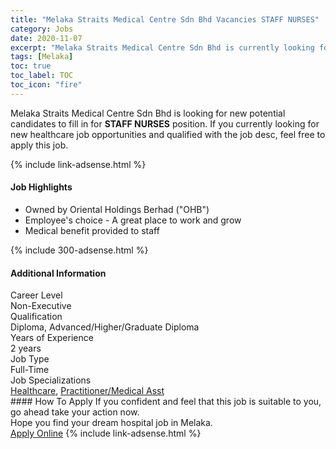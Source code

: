 ```yaml
---
title: "Melaka Straits Medical Centre Sdn Bhd Vacancies STAFF NURSES" 
category: Jobs 
date: 2020-11-07 
excerpt: "Melaka Straits Medical Centre Sdn Bhd is currently looking for suitable person to fill in the STAFF NURSES which positioned at Melaka" 
tags: [Melaka] 
toc: true 
toc_label: TOC 
toc_icon: "fire" 
--- 
```


<p>Melaka Straits Medical Centre Sdn Bhd is looking for new potential candidates to fill in for <b>STAFF NURSES</b> position. If you currently looking for new healthcare job opportunities and qualified with the job desc, feel free to apply this job.
</p>{% include link-adsense.html %} 
<div><div><div><h4>Job Highlights</h4></div></div><div><ul><li><div><div><div><div></div></div></div><div><span>Owned by Oriental Holdings Berhad ("OHB")</span></div></div></li><li><div><div><div><div></div></div></div><div><span>Employee's choice - A great place to work and grow</span></div></div></li><li><div><div><div><div></div></div></div><div><span>Medical benefit provided to staff</span></div></div></li></ul></div></div> 
{% include 300-adsense.html %} 
<div><div><div><h4>Additional Information</h4></div></div><div><div><div><div><div><div><div><div><span>Career Level</span></div></div><div><span>Non-Executive</span></div></div></div></div><div><div><div><div><div><span>Qualification</span></div></div><div><span>Diploma, Advanced/Higher/Graduate Diploma</span></div></div></div></div><div><div><div><div><div><span>Years of Experience</span></div></div><div><span>2 years</span></div></div></div></div><div><div><div><div><div><span>Job Type</span></div></div><div><span>Full-Time</span></div></div></div></div><div><div><div><div><div><span>Job Specializations</span></div></div><div><span><a href="/en/job-search/healthcare-jobs/">Healthcare</a>, <a href="/en/job-search/practitioner-nurse-medical-healthcare-jobs/">Practitioner/Medical Asst</a></span></div></div></div></div></div></div></div></div> 
#### How To Apply 
If you confident and feel that this job is suitable to you, go ahead take your action now. <br/> 
Hope you find your dream hospital job in Melaka. <br/> 
<a href="https://www.jobstreet.com.my/en/job/staff-nurses-4419423?jobId=jobstreet-my-job-4419423&sectionRank=4&token=0~ebe9341e-d76b-4f23-a75d-903d51bb4114&fr=SRP%20View%20In%20New%20Ta" class="btn btn--warning" target="_blank" rel="nofollow noopenner">Apply Online</a> 
{% include link-adsense.html %} 